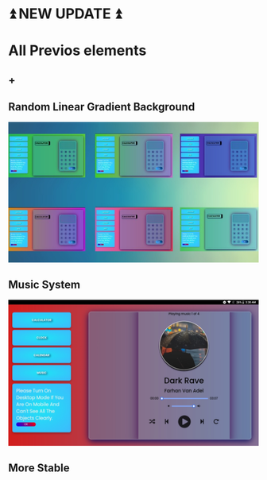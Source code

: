 # ⏫ NEW UPDATE ⏫

# All Previos elements 
##          +
## Random Linear Gradient Background 
![All Colours](https://github.com/BalencedVeil717/project-v2/blob/main/previews/color-show.jpg?raw=true)
## Music System
![Music](https://github.com/BalencedVeil717/project-v2/blob/main/previews/music.jpeg?raw=true)
## More Stable


